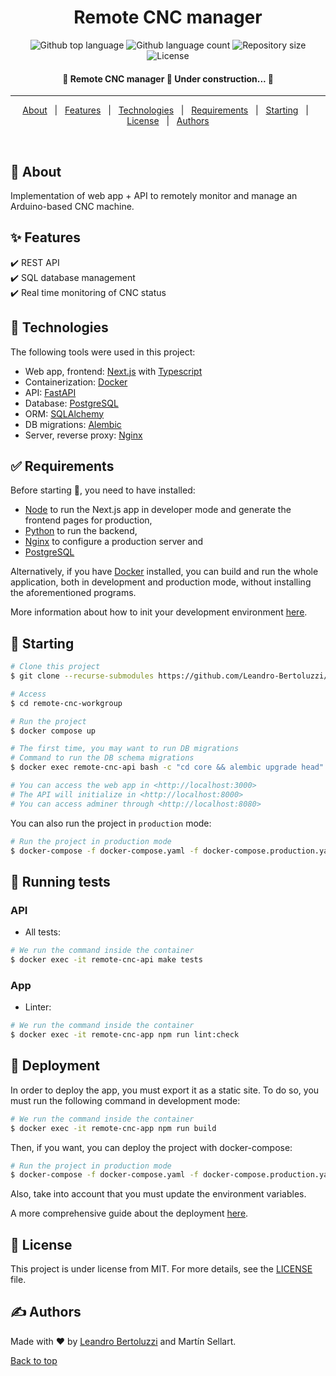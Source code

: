 <h1 align="center">Remote CNC manager</h1>

<p align="center">
  <img alt="Github top language" src="https://img.shields.io/github/languages/top/Leandro-Bertoluzzi/remote-cnc-workgroup?color=56BEB8">

  <img alt="Github language count" src="https://img.shields.io/github/languages/count/Leandro-Bertoluzzi/remote-cnc-workgroup?color=56BEB8">

  <img alt="Repository size" src="https://img.shields.io/github/repo-size/Leandro-Bertoluzzi/remote-cnc-workgroup?color=56BEB8">

  <img alt="License" src="https://img.shields.io/github/license/Leandro-Bertoluzzi/remote-cnc-workgroup?color=56BEB8">
</p>

<!-- Status -->

<h4 align="center">
	🚧 Remote CNC manager 🚀 Under construction...  🚧
</h4>

<hr>

<p align="center">
  <a href="#dart-about">About</a> &#xa0; | &#xa0;
  <a href="#sparkles-features">Features</a> &#xa0; | &#xa0;
  <a href="#rocket-technologies">Technologies</a> &#xa0; | &#xa0;
  <a href="#white_check_mark-requirements">Requirements</a> &#xa0; | &#xa0;
  <a href="#checkered_flag-starting">Starting</a> &#xa0; | &#xa0;
  <a href="#memo-license">License</a> &#xa0; | &#xa0;
  <a href="https://github.com/Leandro-Bertoluzzi" target="_blank">Authors</a>
</p>

<br>

## :dart: About

Implementation of web app + API to remotely monitor and manage an Arduino-based CNC machine.

## :sparkles: Features

:heavy_check_mark: REST API\
:heavy_check_mark: SQL database management\
:heavy_check_mark: Real time monitoring of CNC status

## :rocket: Technologies

The following tools were used in this project:

-   Web app, frontend: [Next.js](https://nextjs.org/) with [Typescript](https://www.typescriptlang.org/)
-   Containerization: [Docker](https://www.docker.com/)
-   API: [FastAPI](https://fastapi.tiangolo.com/)
-   Database: [PostgreSQL](https://www.postgresql.org/)
-   ORM: [SQLAlchemy](https://www.sqlalchemy.org/)
-   DB migrations: [Alembic](https://alembic.sqlalchemy.org/en/latest/)
-   Server, reverse proxy: [Nginx](https://www.nginx.com/)

## :white_check_mark: Requirements

Before starting :checkered_flag:, you need to have installed:

-   [Node](https://nodejs.org/en/) to run the Next.js app in developer mode and generate the frontend pages for production,
-   [Python](https://www.python.org/) to run the backend,
-   [Nginx](https://www.nginx.com/) to configure a production server and
-   [PostgreSQL](https://www.postgresql.org/)

Alternatively, if you have [Docker](https://www.docker.com/) installed, you can build and run the whole application, both in development and production mode, without installing the aforementioned programs.

More information about how to init your development environment [here](./docs/development.md).

## :checkered_flag: Starting

```bash
# Clone this project
$ git clone --recurse-submodules https://github.com/Leandro-Bertoluzzi/remote-cnc-workgroup

# Access
$ cd remote-cnc-workgroup

# Run the project
$ docker compose up

# The first time, you may want to run DB migrations
# Command to run the DB schema migrations
$ docker exec remote-cnc-api bash -c "cd core && alembic upgrade head"

# You can access the web app in <http://localhost:3000>
# The API will initialize in <http://localhost:8000>
# You can access adminer through <http://localhost:8080>
```

You can also run the project in `production` mode:

```bash
# Run the project in production mode
$ docker-compose -f docker-compose.yaml -f docker-compose.production.yaml up -d
```

## :wrench: Running tests

### API

- All tests:

```bash
# We run the command inside the container
$ docker exec -it remote-cnc-api make tests
```

### App

- Linter:

```bash
# We run the command inside the container
$ docker exec -it remote-cnc-app npm run lint:check
```

## :checkered_flag: Deployment

In order to deploy the app, you must export it as a static site. To do so, you must run the following command in development mode:

```bash
# We run the command inside the container
$ docker exec -it remote-cnc-app npm run build
```

Then, if you want, you can deploy the project with docker-compose:

```bash
# Run the project in production mode
$ docker-compose -f docker-compose.yaml -f docker-compose.production.yaml up -d
```

Also, take into account that you must update the environment variables.

A more comprehensive guide about the deployment [here](./docs/deployment.md).

## :memo: License

This project is under license from MIT. For more details, see the [LICENSE](LICENSE.md) file.

## :writing_hand: Authors

Made with :heart: by <a href="https://github.com/Leandro-Bertoluzzi" target="_blank">Leandro Bertoluzzi</a> and Martín Sellart.

<a href="#top">Back to top</a>
